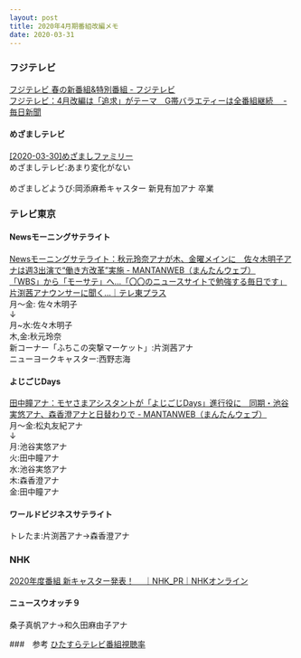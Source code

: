 ```yaml
---
layout: post
title: 2020年4月期番組改編メモ
date: 2020-03-31
---
```


### フジテレビ
[フジテレビ 春の新番組&特別番組 - フジテレビ](https://www.fujitv.co.jp/tokuhen/20spring/new.html)<br>
[フジテレビ：4月改編は「追求」がテーマ　G帯バラエティーは全番組継続　 - 毎日新聞](https://mainichi.jp/articles/20200302/dyo/00m/200/006000c)<br>

#### めざましテレビ
[[2020-03-30]めざましファミリー](https://www.evernote.com/l/AYreG1AobAZJ9pEYtHwwXQec2jdwIM-YRso/)<br>
めざましテレビ:あまり変化がない<br><br>
めざましどようび:岡添麻希キャスター 新見有加アナ 卒業<br>

### テレビ東京
#### Newsモーニングサテライト
[Newsモーニングサテライト：秋元玲奈アナが木、金曜メインに　佐々木明子アナは週3出演で“働き方改革”実施 - MANTANWEB（まんたんウェブ）](https://mantan-web.jp/article/20200325dog00m200053000c.html)<br>
[「WBS」から「モーサテ」へ...「〇〇のニュースサイトで勉強する毎日です」片渕茜アナウンサーに聞く...｜テレ東プラス](https://www.tv-tokyo.co.jp/plus/business/entry/2020/021520.html)<br>
月～金: 佐々木明子<br>
↓<br>
月~水:佐々木明子<br>
木,金:秋元玲奈<br>
新コーナー「ふちこの突撃マーケット」:片渕茜アナ<br>
ニューヨークキャスター:西野志海<br>

#### よじごじDays
[田中瞳アナ：モヤさまアシスタントが「よじごじDays」進行役に　同期・池谷実悠アナ、森香澄アナと日替わりで - MANTANWEB（まんたんウェブ）](https://mantan-web.jp/article/20200318dog00m200072000c.html)<br>
月～金:松丸友紀アナ<br>
↓<br>
月:池谷実悠アナ<br>
火:田中瞳アナ<br>
水:池谷実悠アナ<br>
木:森香澄アナ<br>
金:田中瞳アナ<br>

#### ワールドビジネスサテライト
 トレたま:片渕茜アナ→森香澄アナ<br>

### NHK
[2020年度番組 新キャスター発表！　 ｜NHK_PR｜NHKオンライン](https://www6.nhk.or.jp/nhkpr/post/original.html?i=22273)<br>

#### ニュースウオッチ９
桑子真帆アナ→和久田麻由子アナ<br>

###　参考
[ひたすらテレビ番組視聴率](https://rating-maniac.com/)<br>